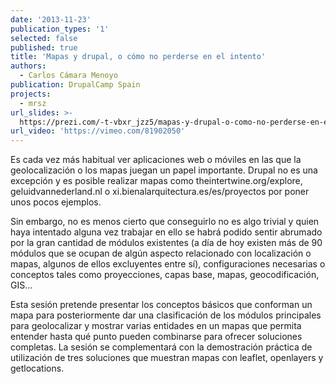 ```yaml
---
date: '2013-11-23'
publication_types: '1'
selected: false
published: true
title: 'Mapas y drupal, o cómo no perderse en el intento'
authors:
  - Carlos Cámara Menoyo
publication: DrupalCamp Spain
projects:
  - mrsz
url_slides: >-
  https://prezi.com/-t-vbxr_jzz5/mapas-y-drupal-o-como-no-perderse-en-el-intento/?webgl=0
url_video: 'https://vimeo.com/81902050'
---
```

Es cada vez más habitual ver aplicaciones web o móviles en las que la geolocalización o los mapas juegan un papel importante. Drupal no es una excepción y es posible realizar mapas como theintertwine.org/explore, geluidvannederland.nl o xi.bienalarquitectura.es/es/proyectos por poner unos pocos ejemplos.

Sin embargo, no es menos cierto que conseguirlo no es algo trivial y quien haya intentado alguna vez trabajar en ello se habrá podido sentir abrumado por la gran cantidad de módulos existentes (a día de hoy existen más de 90 módulos que se ocupan de algún aspecto relacionado con localización o mapas, algunos de ellos excluyentes entre sí), configuraciones necesarias o conceptos tales como proyecciones, capas base, mapas, geocodificación, GIS...

Esta sesión pretende presentar los conceptos básicos que conforman un mapa para posteriormente dar una clasificación de los módulos principales para geolocalizar y mostrar varias entidades en un mapas que permita entender hasta qué punto pueden combinarse para ofrecer soluciones completas. La sesión se complementará con la demostración práctica de utilización de tres soluciones que muestran mapas con leaflet, openlayers y getlocations.
